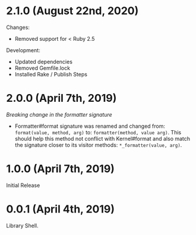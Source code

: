 # 2.1.0 (August 22nd, 2020)

Changes:

* Removed support for < Ruby 2.5

Development:

* Updated dependencies
* Removed Gemfile.lock
* Installed Rake / Publish Steps

# 2.0.0 (April 7th, 2019)

*Breaking change in the formatter signature*

* Formatter#format signature was renamed and changed from: `format(value, method, arg)` to: `formatter(method, value arg)`.  This should help this method not conflict with Kernel#format and also match the signature closer to its visitor methods: `*_formatter(value, arg)`.

# 1.0.0 (April 7th, 2019)

Initial Release

# 0.0.1 (April 4th, 2019)

Library Shell.
